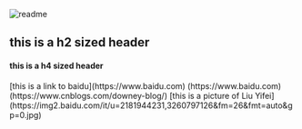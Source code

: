 ![readme](https://user-images.githubusercontent.com/82398304/114507579-e6a2f000-9c65-11eb-82e7-f166b42e93ca.png)
<h2 id="header">this is a h2 sized header</h2>
<h4 id="header">this is a h4 sized header</h4>
[this is a link to baidu](https://www.baidu.com)
(https://www.baidu.com)
(https://www.cnblogs.com/downey-blog/)
[this is a picture of Liu Yifei](https://img2.baidu.com/it/u=2181944231,3260797126&fm=26&fmt=auto&gp=0.jpg)
